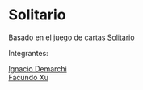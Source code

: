 # Solitario

Basado en el juego de cartas [Solitario](https://es.wikipedia.org/wiki/Solitario)

Integrantes:

[Ignacio Demarchi](https://github.com/IgnacioDemarchi)  
[Facundo Xu](https://github.com/FacundoXu)
